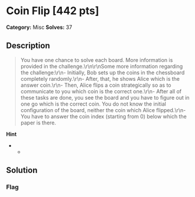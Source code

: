 # Coin Flip [442 pts]

**Category:** Misc
**Solves:** 37

## Description
>You have one chance to solve each board. More information is provided in the challenge.\r\n\r\nSome more information regarding the challenge:\r\n- Initially, Bob sets up the coins in the chessboard completely randomly.\r\n- After, that, he shows Alice which is the answer coin.\r\n- Then, Alice flips a coin strategically so as to communicate to you which coin is the correct one.\r\n- After all of these tasks are done, you see the board and you have to figure out in one go which is the correct coin. You do not know the initial configuration of the board, neither the coin which Alice flipped.\r\n- You have to answer the coin index (starting from 0) below which the paper is there.

**Hint**
* -

## Solution

### Flag

